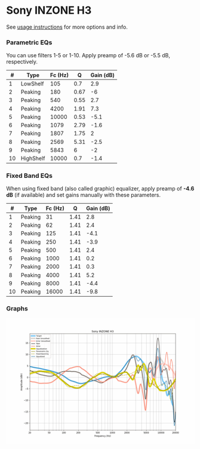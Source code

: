 # Sony INZONE H3
See [usage instructions](https://github.com/jaakkopasanen/AutoEq#usage) for more options and info.

### Parametric EQs
You can use filters 1-5 or 1-10. Apply preamp of -5.6 dB or -5.5 dB, respectively.

|   # | Type      |   Fc (Hz) |    Q |   Gain (dB) |
|-----|-----------|-----------|------|-------------|
|   1 | LowShelf  |       105 | 0.7  |         2.9 |
|   2 | Peaking   |       180 | 0.67 |        -6   |
|   3 | Peaking   |       540 | 0.55 |         2.7 |
|   4 | Peaking   |      4200 | 1.91 |         7.3 |
|   5 | Peaking   |     10000 | 0.53 |        -5.1 |
|   6 | Peaking   |      1079 | 2.79 |        -1.6 |
|   7 | Peaking   |      1807 | 1.75 |         2   |
|   8 | Peaking   |      2569 | 5.31 |        -2.5 |
|   9 | Peaking   |      5843 | 6    |        -2   |
|  10 | HighShelf |     10000 | 0.7  |        -1.4 |

### Fixed Band EQs
When using fixed band (also called graphic) equalizer, apply preamp of **-4.6 dB** (if available) and set gains manually with these parameters.

|   # | Type    |   Fc (Hz) |    Q |   Gain (dB) |
|-----|---------|-----------|------|-------------|
|   1 | Peaking |        31 | 1.41 |         2.8 |
|   2 | Peaking |        62 | 1.41 |         2.4 |
|   3 | Peaking |       125 | 1.41 |        -4.1 |
|   4 | Peaking |       250 | 1.41 |        -3.9 |
|   5 | Peaking |       500 | 1.41 |         2.4 |
|   6 | Peaking |      1000 | 1.41 |         0.2 |
|   7 | Peaking |      2000 | 1.41 |         0.3 |
|   8 | Peaking |      4000 | 1.41 |         5.2 |
|   9 | Peaking |      8000 | 1.41 |        -4.4 |
|  10 | Peaking |     16000 | 1.41 |        -9.8 |

### Graphs
![](./Sony%20INZONE%20H3.png)
